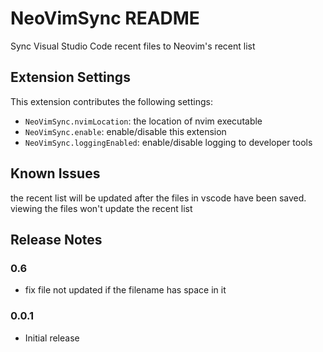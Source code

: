 # NeoVimSync README

Sync Visual Studio Code recent files to Neovim's recent list

## Extension Settings

This extension contributes the following settings:

* `NeoVimSync.nvimLocation`: the location of nvim executable
* `NeoVimSync.enable`: enable/disable this extension
* `NeoVimSync.loggingEnabled`: enable/disable logging to developer tools

## Known Issues
the recent list will be updated after the files in vscode have been saved. viewing the files won't update the recent list

## Release Notes


### 0.6
- fix file not updated if the filename has space in it

### 0.0.1
- Initial release
